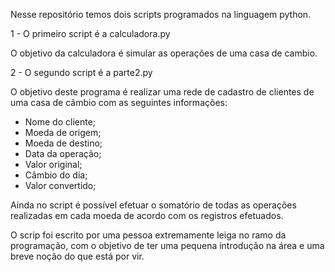 Nesse repositório temos dois scripts programados na linguagem python.

1 - O primeiro script é a calculadora.py

O objetivo da calculadora é simular as operações de uma casa de cambio. 

2 - O segundo script é a parte2.py

O objetivo deste programa é realizar uma rede de cadastro de clientes de uma casa de câmbio com as seguintes informações:

- Nome do cliente;
- Moeda de origem;
- Moeda de destino;
- Data da operação;
- Valor original;
- Câmbio do dia;
- Valor convertido;

Ainda no script é possível efetuar o somatório de todas as operações realizadas em cada moeda de acordo com os registros efetuados.

O scrip foi escrito por uma pessoa extremamente leiga no ramo da programação, com o objetivo de ter uma pequena introdução na área e uma breve noção do que está por vir.
